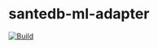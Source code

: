 # santedb-ml-adapter

[![Build](https://github.com/santedb/santedb-ml-adapter/actions/workflows/build.yml/badge.svg)](https://github.com/santedb/santedb-ml-adapter/actions/workflows/build.yml)
